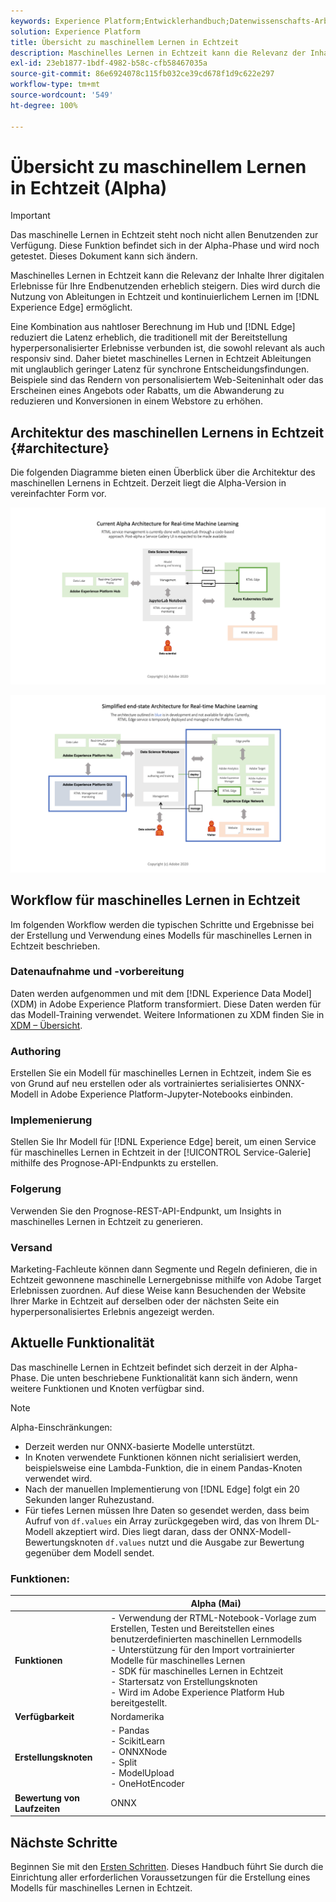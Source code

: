 ```yaml
---
keywords: Experience Platform;Entwicklerhandbuch;Datenwissenschafts-Arbeitsbereich;beliebte Themen;maschinelles Lernen in Echtzeit;
solution: Experience Platform
title: Übersicht zu maschinellem Lernen in Echtzeit
description: Maschinelles Lernen in Echtzeit kann die Relevanz der Inhalte Ihrer digitalen Erlebnisse für Ihre Endbenutzenden erheblich steigern. Dies wird durch die Nutzung von Ableitungen in Echtzeit und kontinuierlichem Lernen im Experience Edge ermöglicht.
exl-id: 23eb1877-1bdf-4982-b58c-cfb58467035a
source-git-commit: 86e6924078c115fb032ce39cd678f1d9c622e297
workflow-type: tm+mt
source-wordcount: '549'
ht-degree: 100%

---
```


# Übersicht zu maschinellem Lernen in Echtzeit (Alpha)

>[!IMPORTANT]
>
>Das maschinelle Lernen in Echtzeit steht noch nicht allen Benutzenden zur Verfügung. Diese Funktion befindet sich in der Alpha-Phase und wird noch getestet. Dieses Dokument kann sich ändern.

Maschinelles Lernen in Echtzeit kann die Relevanz der Inhalte Ihrer digitalen Erlebnisse für Ihre Endbenutzenden erheblich steigern. Dies wird durch die Nutzung von Ableitungen in Echtzeit und kontinuierlichem Lernen im [!DNL Experience Edge] ermöglicht.

Eine Kombination aus nahtloser Berechnung im Hub und [!DNL Edge] reduziert die Latenz erheblich, die traditionell mit der Bereitstellung hyperpersonalisierter Erlebnisse verbunden ist, die sowohl relevant als auch responsiv sind. Daher bietet maschinelles Lernen in Echtzeit Ableitungen mit unglaublich geringer Latenz für synchrone Entscheidungsfindungen. Beispiele sind das Rendern von personalisiertem Web-Seiteninhalt oder das Erscheinen eines Angebots oder Rabatts, um die Abwanderung zu reduzieren und Konversionen in einem Webstore zu erhöhen.

## Architektur des maschinellen Lernens in Echtzeit {#architecture}

Die folgenden Diagramme bieten einen Überblick über die Architektur des maschinellen Lernens in Echtzeit. Derzeit liegt die Alpha-Version in vereinfachter Form vor.

![Alpha-Architektur](../images/rtml/alpha-arch.png)

![Vereinfachte Übersicht](../images/rtml/end-to-end-arch.png)

## Workflow für maschinelles Lernen in Echtzeit

Im folgenden Workflow werden die typischen Schritte und Ergebnisse bei der Erstellung und Verwendung eines Modells für maschinelles Lernen in Echtzeit beschrieben.

### Datenaufnahme und -vorbereitung

Daten werden aufgenommen und mit dem [!DNL Experience Data Model] (XDM) in Adobe Experience Platform transformiert. Diese Daten werden für das Modell-Training verwendet. Weitere Informationen zu XDM finden Sie in [XDM – Übersicht](../../xdm/home.md).

### Authoring

Erstellen Sie ein Modell für maschinelles Lernen in Echtzeit, indem Sie es von Grund auf neu erstellen oder als vortrainiertes serialisiertes ONNX-Modell in Adobe Experience Platform-Jupyter-Notebooks einbinden.

### Implemenierung

Stellen Sie Ihr Modell für [!DNL Experience Edge] bereit, um einen Service für maschinelles Lernen in Echtzeit in der [!UICONTROL Service-Galerie] mithilfe des Prognose-API-Endpunkts zu erstellen.

### Folgerung   

Verwenden Sie den Prognose-REST-API-Endpunkt, um Insights in maschinelles Lernen in Echtzeit zu generieren.

### Versand

Marketing-Fachleute können dann Segmente und Regeln definieren, die in Echtzeit gewonnene maschinelle Lernergebnisse mithilfe von Adobe Target Erlebnissen zuordnen. Auf diese Weise kann Besuchenden der Website Ihrer Marke in Echtzeit auf derselben oder der nächsten Seite ein hyperpersonalisiertes Erlebnis angezeigt werden.

## Aktuelle Funktionalität

Das maschinelle Lernen in Echtzeit befindet sich derzeit in der Alpha-Phase. Die unten beschriebene Funktionalität kann sich ändern, wenn weitere Funktionen und Knoten verfügbar sind.

>[!NOTE]
>
> Alpha-Einschränkungen:
> - Derzeit werden nur ONNX-basierte Modelle unterstützt.
> - In Knoten verwendete Funktionen können nicht serialisiert werden, beispielsweise eine Lambda-Funktion, die in einem Pandas-Knoten verwendet wird.
> - Nach der manuellen Implementierung von [!DNL Edge] folgt ein 20 Sekunden langer Ruhezustand.
> - Für tiefes Lernen müssen Ihre Daten so gesendet werden, dass beim Aufruf von `df.values` ein Array zurückgegeben wird, das von Ihrem DL-Modell akzeptiert wird. Dies liegt daran, dass der ONNX-Modell-Bewertungsknoten `df.values` nutzt und die Ausgabe zur Bewertung gegenüber dem Modell sendet.



### Funktionen:

|  | Alpha (Mai) |
| --- | --- |
| **Funktionen** | - Verwendung der RTML-Notebook-Vorlage zum Erstellen, Testen und Bereitstellen eines benutzerdefinierten maschinellen Lernmodells <br> - Unterstützung für den Import vortrainierter Modelle für maschinelles Lernen <br> - SDK für maschinelles Lernen in Echtzeit <br> - Startersatz von Erstellungsknoten <br> - Wird im Adobe Experience Platform Hub bereitgestellt. |
| **Verfügbarkeit** | Nordamerika |
| **Erstellungsknoten** | - Pandas <br> - ScikitLearn <br> - ONNXNode <br> - Split <br> - ModelUpload <br> - OneHotEncoder |
| **Bewertung von Laufzeiten** | ONNX |

## Nächste Schritte

Beginnen Sie mit den [Ersten Schritten](./getting-started.md). Dieses Handbuch führt Sie durch die Einrichtung aller erforderlichen Voraussetzungen für die Erstellung eines Modells für maschinelles Lernen in Echtzeit.
